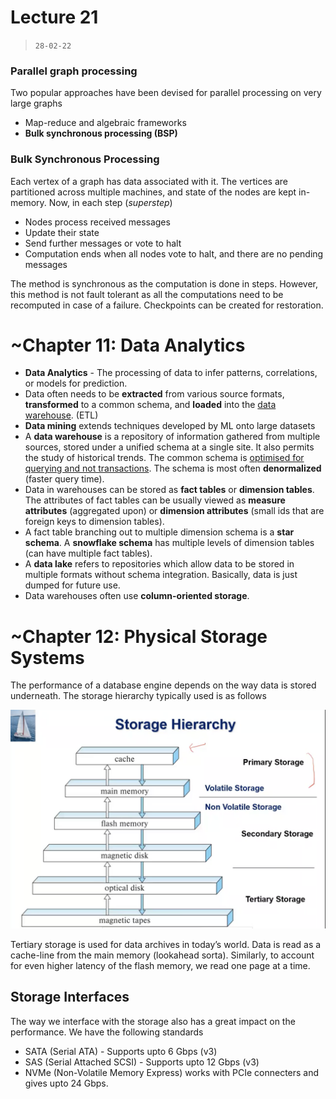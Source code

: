 # Lecture 21

> `28-02-22`

### Parallel graph processing

Two popular approaches have been devised for parallel processing on very large graphs

- Map-reduce and algebraic frameworks
- **Bulk synchronous processing (BSP)**

### Bulk Synchronous Processing

Each vertex of a graph has data associated with it. The vertices are partitioned across multiple machines, and state of the nodes are kept in-memory. Now, in each step (*superstep*)

- Nodes process received messages
- Update their state
- Send further messages or vote to halt
- Computation ends when all nodes vote to halt, and there are no pending messages

The method is synchronous as the computation is done in steps. However, this method is not fault tolerant as all the computations need to be recomputed in case of a failure. Checkpoints can be created for restoration.

# ~Chapter 11: Data Analytics



- **Data Analytics** - The processing of data to infer patterns, correlations, or models for prediction. 
- Data often needs to be **extracted** from various source formats, **transformed** to a common schema, and **loaded** into the <u>data warehouse</u>. (ETL)
- **Data mining** extends techniques developed by ML onto large datasets
- A **data warehouse** is a repository of information gathered from multiple sources, stored under a unified schema at a single site. It also permits the study of historical trends. The common schema is <u>optimised for querying and not transactions</u>. The schema is most often **denormalized** (faster query time).
- Data in warehouses can be stored as **fact tables** or **dimension tables**. The attributes of fact tables can be usually viewed as **measure attributes** (aggregated upon) or **dimension attributes** (small ids that are foreign keys to dimension tables).
- A fact table branching out to multiple dimension schema is a **star schema**. A **snowflake schema** has multiple levels of dimension tables (can have multiple fact tables).
- A **data lake** refers to repositories which allow data to be stored in multiple formats without schema integration. Basically, data is just dumped for future use.
- Data warehouses often use **column-oriented storage**.

# ~Chapter 12: Physical Storage Systems

The performance of a database engine depends on the way data is stored underneath. The storage hierarchy typically used is as follows

![image-20220312223422611](/assets/img/Databases/image-20220312223422611.png)

Tertiary storage is used for data archives in today’s world. Data is read as a cache-line from the main memory (lookahead sorta). Similarly, to account for even higher latency of the flash memory, we read one page at a time. 

## Storage Interfaces

The way we interface with the storage also has a great impact on the performance. We have the following standards

- SATA (Serial ATA) - Supports upto 6 Gbps (v3)
- SAS (Serial Attached SCSI) - Supports upto 12 Gbps (v3)
- NVMe (Non-Volatile Memory Express) works with PCIe connecters and gives upto 24 Gbps.

